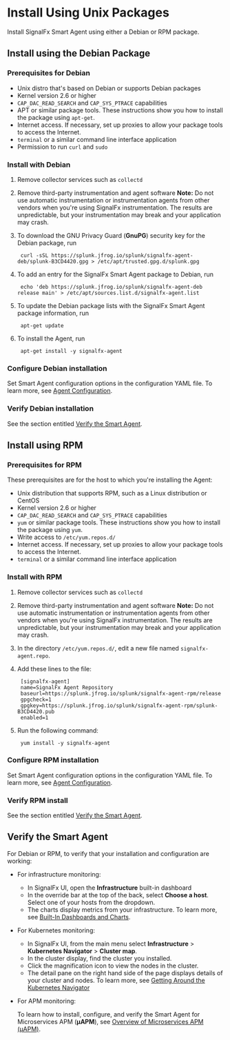 # Install Using Unix Packages

Install SignalFx Smart Agent using either a Debian or RPM package.

## Install using the Debian Package

### Prerequisites for Debian

* Unix distro that's based on Debian or supports Debian packages
* Kernel version 2.6 or higher
* `CAP_DAC_READ_SEARCH` and `CAP_SYS_PTRACE` capabilities
* APT or similar package tools. These instructions show you how to install the package using `apt-get`.
* Internet access. If necessary, set up proxies to allow your package tools to access the Internet.
* `terminal` or a similar command line interface application
* Permission to run `curl` and `sudo`

### Install with Debian

1. Remove collector services such as `collectd`

2. Remove third-party instrumentation and agent software
   **Note:**
   Do not use automatic instrumentation or instrumentation agents from
   other vendors when you're using SignalFx instrumentation. The results
   are unpredictable, but your instrumentation may break and your
   application may crash.

3. To download the GNU Privacy Guard (**GnuPG**) security key for the Debian package, run

        curl -sSL https://splunk.jfrog.io/splunk/signalfx-agent-deb/splunk-B3CD4420.gpg > /etc/apt/trusted.gpg.d/splunk.gpg

4. To add an entry for the SignalFx Smart Agent package to Debian, run

        echo 'deb https://splunk.jfrog.io/splunk/signalfx-agent-deb release main' > /etc/apt/sources.list.d/signalfx-agent.list

5. To update the Debian package lists with the SignalFx Smart Agent package information, run

        apt-get update

6. To install the Agent, run

        apt-get install -y signalfx-agent

### Configure Debian installation

Set Smart Agent configuration options in the configuration YAML file. To learn more,
see [Agent Configuration](../config-schema.md).

### Verify Debian installation

See the section entitled [Verify the Smart Agent](#verify-the-smart-agent).

## Install using RPM

### Prerequisites for RPM

These prerequisites are for the host to which you're installing the Agent:

* Unix distribution that supports RPM, such as a Linux distribution or CentOS
* Kernel version 2.6 or higher
* `CAP_DAC_READ_SEARCH` and `CAP_SYS_PTRACE` capabilities
* `yum` or similar package tools. These instructions show you how to install the package using `yum`.
* Write access to `/etc/yum.repos.d/`
* Internet access. If necessary, set up proxies to allow your package tools to access the Internet.
* `terminal` or a similar command line interface application

### Install with RPM

1. Remove collector services such as `collectd`

2. Remove third-party instrumentation and agent software
   **Note:**
   Do not use automatic instrumentation or instrumentation agents from
   other vendors when you're using SignalFx instrumentation. The results
   are unpredictable, but your instrumentation may break and your
   application may crash.

3. In the directory `/etc/yum.repos.d/`, edit a new file named `signalfx-agent.repo`.
4. Add these lines to the file:

        [signalfx-agent]
        name=SignalFx Agent Repository
        baseurl=https://splunk.jfrog.io/splunk/signalfx-agent-rpm/release
        gpgcheck=1
        gpgkey=https://splunk.jfrog.io/splunk/signalfx-agent-rpm/splunk-B3CD4420.pub
        enabled=1

5. Run the following command:

        yum install -y signalfx-agent

### Configure RPM installation

Set Smart Agent configuration options in the configuration YAML file. To learn more,
see [Agent Configuration](../config-schema.md).

### Verify RPM install

See the section entitled [Verify the Smart Agent](#verify-the-smart-agent).

## Verify the Smart Agent

For Debian or RPM, to verify that your installation and configuration are working:

* For infrastructure monitoring:
  - In SignalFx UI, open the **Infrastructure** built-in dashboard
  - In the override bar at the top of the back, select **Choose a host**. Select one of your hosts from the dropdown.
  - The charts display metrics from your infrastructure.
  To learn more, see [Built-In Dashboards and Charts](https://docs.signalfx.com/en/latest/getting-started/built-in-content/built-in-dashboards.html).

* For Kubernetes monitoring:
  - In SignalFx UI, from the main menu select **Infrastructure** > **Kubernetes Navigator** > **Cluster map**.
  - In the cluster display, find the cluster you installed.
  - Click the magnification icon to view the nodes in the cluster.
  - The detail pane on the right hand side of the page displays details of your cluster and nodes.
  To learn more, see [Getting Around the Kubernetes Navigator](https://docs.signalfx.com/en/latest/integrations/kubernetes/get-around-k8s-navigator.html)

* For APM monitoring:

  To learn how to install, configure, and verify the Smart Agent for Microservices APM (**µAPM**), see
  [Overview of Microservices APM (µAPM)](https://docs.signalfx.com/en/latest/apm2/apm2-overview/apm2-overview.html).

